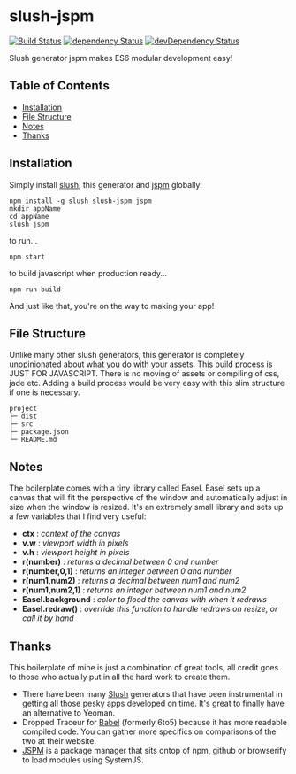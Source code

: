 # slush-jspm

[![Build Status](https://travis-ci.org/NathanielInman/slush-jspm.svg?branch=master)](https://travis-ci.org/NathanielInman/slush-jspm) [![dependency Status](https://david-dm.org/NathanielInman/slush-jspm/status.svg?style=flat)](https://david-dm.org/NathanielInman/slush-jspm) [![devDependency Status](https://david-dm.org/NathanielInman/slush-jspm/dev-status.svg?style=flat)](https://david-dm.org/NathanielInman/slush-jspm#info=devDependencies)

Slush generator jspm makes ES6 modular development easy!

## Table of Contents

* [Installation](#installation)
* [File Structure](#file-structure)
* [Notes](#notes)
* [Thanks](#thanks)

## Installation

Simply install [slush][2], this generator and [jspm][3] globally:

```
npm install -g slush slush-jspm jspm
mkdir appName
cd appName
slush jspm
```

to run...

```
npm start
```

to build javascript when production ready...

```
npm run build
```

And just like that, you're on the way to making your app!

## File Structure

Unlike many other slush generators, this generator is completely unopinionated about
what you do with your assets. This build process is JUST FOR JAVASCRIPT. There is no
moving of assets or compiling of css, jade etc. Adding a build process would be very
easy with this slim structure if one is necessary.
```
project
├─ dist
├─ src
├─ package.json
└─ README.md
```

## Notes

The boilerplate comes with a tiny library called Easel. Easel sets up a canvas
that will fit the perspective of the window and automatically adjust in size when
the window is resized. It's an extremely small library and sets up a few variables
that I find very useful:

* **ctx** : *context of the canvas*
* **v.w** : *viewport width in pixels*
* **v.h** : *viewport height in pixels*
* **r(number)** : *returns a decimal between 0 and number*
* **r(number,0,1)** : *returns an integer between 0 and number*
* **r(num1,num2)** : *returns a decimal between num1 and num2*
* **r(num1,num2,1)** : *returns an integer between num1 and num2*
* **Easel.background** : *color to flood the canvas with when it redraws*
* **Easel.redraw()** : *override this function to handle redraws on resize, or call it by hand*

## Thanks

This boilerplate of mine is just a combination of great tools, all credit goes to
those who actually put in all the hard work to create them.

- There have been many [Slush][1] generators that have been instrumental in getting
  all those pesky apps developed on time. It's great to finally have an alternative
  to Yeoman.
- Dropped Traceur for [Babel][2] (formerly 6to5) because it has more readable compiled
  code. You can gather more specifics on comparisons of the two at their website.
- [JSPM][3] is a package manager that sits ontop of npm, github or browserify to load 
  modules using SystemJS.

[1]:https://github.com/slushjs/slush
[2]:https://github.com/babel/babel
[3]:https://jspm.io
